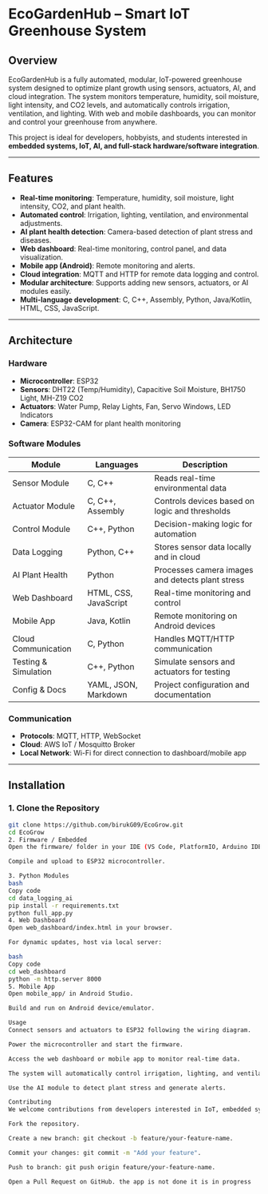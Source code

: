 # EcoGardenHub – Smart IoT Greenhouse System

## Overview
EcoGardenHub is a fully automated, modular, IoT-powered greenhouse system designed to optimize plant growth using sensors, actuators, AI, and cloud integration. The system monitors temperature, humidity, soil moisture, light intensity, and CO2 levels, and automatically controls irrigation, ventilation, and lighting. With web and mobile dashboards, you can monitor and control your greenhouse from anywhere.

This project is ideal for developers, hobbyists, and students interested in **embedded systems, IoT, AI, and full-stack hardware/software integration**.

---

## Features
- **Real-time monitoring**: Temperature, humidity, soil moisture, light intensity, CO2, and plant health.  
- **Automated control**: Irrigation, lighting, ventilation, and environmental adjustments.  
- **AI plant health detection**: Camera-based detection of plant stress and diseases.  
- **Web dashboard**: Real-time monitoring, control panel, and data visualization.  
- **Mobile app (Android)**: Remote monitoring and alerts.  
- **Cloud integration**: MQTT and HTTP for remote data logging and control.  
- **Modular architecture**: Supports adding new sensors, actuators, or AI modules easily.  
- **Multi-language development**: C, C++, Assembly, Python, Java/Kotlin, HTML, CSS, JavaScript.  

---

## Architecture

### Hardware
- **Microcontroller**: ESP32  
- **Sensors**: DHT22 (Temp/Humidity), Capacitive Soil Moisture, BH1750 Light, MH-Z19 CO2  
- **Actuators**: Water Pump, Relay Lights, Fan, Servo Windows, LED Indicators  
- **Camera**: ESP32-CAM for plant health monitoring  

### Software Modules
| Module | Languages | Description |
|--------|-----------|-------------|
| Sensor Module | C, C++ | Reads real-time environmental data |
| Actuator Module | C, C++, Assembly | Controls devices based on logic and thresholds |
| Control Module | C++, Python | Decision-making logic for automation |
| Data Logging | Python, C++ | Stores sensor data locally and in cloud |
| AI Plant Health | Python | Processes camera images and detects plant stress |
| Web Dashboard | HTML, CSS, JavaScript | Real-time monitoring and control |
| Mobile App | Java, Kotlin | Remote monitoring on Android devices |
| Cloud Communication | C, Python | Handles MQTT/HTTP communication |
| Testing & Simulation | C++, Python | Simulate sensors and actuators for testing |
| Config & Docs | YAML, JSON, Markdown | Project configuration and documentation |

### Communication
- **Protocols**: MQTT, HTTP, WebSocket  
- **Cloud**: AWS IoT / Mosquitto Broker  
- **Local Network**: Wi-Fi for direct connection to dashboard/mobile app  

---

## Installation

### 1. Clone the Repository
```bash
git clone https://github.com/birukG09/EcoGrow.git
cd EcoGrow
2. Firmware / Embedded
Open the firmware/ folder in your IDE (VS Code, PlatformIO, Arduino IDE).

Compile and upload to ESP32 microcontroller.

3. Python Modules
bash
Copy code
cd data_logging_ai
pip install -r requirements.txt
python full_app.py
4. Web Dashboard
Open web_dashboard/index.html in your browser.

For dynamic updates, host via local server:

bash
Copy code
cd web_dashboard
python -m http.server 8000
5. Mobile App
Open mobile_app/ in Android Studio.

Build and run on Android device/emulator.

Usage
Connect sensors and actuators to ESP32 following the wiring diagram.

Power the microcontroller and start the firmware.

Access the web dashboard or mobile app to monitor real-time data.

The system will automatically control irrigation, lighting, and ventilation based on sensor readings.

Use the AI module to detect plant stress and generate alerts.

Contributing
We welcome contributions from developers interested in IoT, embedded systems, AI, and smart agriculture. To contribute:

Fork the repository.

Create a new branch: git checkout -b feature/your-feature-name.

Commit your changes: git commit -m "Add your feature".

Push to branch: git push origin feature/your-feature-name.

Open a Pull Request on GitHub. the app is not done it is in progress
